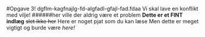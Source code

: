 #Opgave 3!
dgflm-kagfnajlg-fd-algfadl-gfajl-fad.fdaa
Vi skal lave en konflikt med vilje!
######her ville der aldrig være et problem
**Dette er et FINT indlæg**
~~slet ikke her~~ 
Here er noget pjat som du kan læse
Men dette er meget vigtigt og burde være *here!*